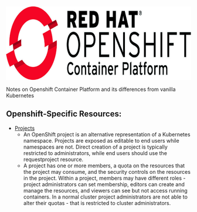 <p align="center">
  <img height="200" title="Openshift Logo" src="images/openshift_logo.jpg">
</p>

Notes on Openshift Container Platform and its differences from vanilla Kubernetes

## Openshift-Specific Resources:
- [Projects](https://docs.openshift.com/container-platform/4.6/rest_api/project_apis/project-project-openshift-io-v1.html)
  - An OpenShift project is an alternative representation of a Kubernetes namespace. Projects are exposed as editable to end users while namespaces are not. Direct creation of a project is typically restricted to administrators, while end users should use the requestproject resource.
  - A project has one or more members, a quota on the resources that the project may consume, and the security controls on the resources in the project. Within a project, members may have different roles - project administrators can set membership, editors can create and manage the resources, and viewers can see but not access running containers. In a normal cluster project administrators are not able to alter their quotas - that is restricted to cluster administrators.
